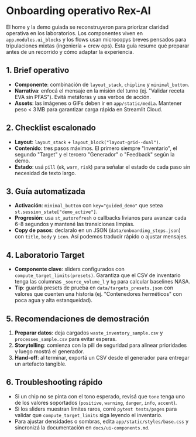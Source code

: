 # Onboarding operativo Rex-AI

El home y la demo guiada se reconstruyeron para priorizar claridad operativa en
los laboratorios. Los componentes viven en `app.modules.ui_blocks` y los flows
usan microcopys breves pensados para tripulaciones mixtas (ingeniería + crew
ops). Esta guía resume qué preparar antes de un recorrido y cómo adaptar la
experiencia.

## 1. Brief operativo
- **Componente**: combinación de `layout_stack`, `chipline` y `minimal_button`.
- **Narrativa**: enfocá el mensaje en la misión del turno (ej. "Validar receta
  EVA sin PFAS"). Evitá metáforas y usa verbos de acción.
- **Assets**: las imágenes o GIFs deben ir en `app/static/media`. Mantener peso
  < 3 MB para garantizar carga rápida en Streamlit Cloud.

## 2. Checklist escalonado
- **Layout**: `layout_stack` + `layout_block("layout-grid--dual")`.
- **Contenido**: tres pasos máximos. El primero siempre "Inventario", el
  segundo "Target" y el tercero "Generador" o "Feedback" según la demo.
- **Estado**: usá `pill` (`ok`, `warn`, `risk`) para señalar el estado de cada
  paso sin necesidad de texto largo.

## 3. Guía automatizada
- **Activación**: `minimal_button` con `key="guided_demo"` que setea
  `st.session_state["demo_active"]`.
- **Progresión**: usa `st_autorefresh` o callbacks livianos para avanzar cada
  6-8 segundos y mantené las transiciones limpias.
- **Copy de pasos**: declaralo en un JSON (`data/onboarding_steps.json`) con
  `title`, `body` y `icon`. Así podemos traducir rápido o ajustar mensajes.

## 4. Laboratorio Target
- **Componente clave**: sliders configurados con
  `compute_target_limits(presets)`. Garantiza que el CSV de inventario tenga las
  columnas `_source_volume_l` y `kg` para calcular baselines NASA.
- **Tip**: guardá presets de prueba en `data/targets_presets.json` con valores
  que cuenten una historia (ej. "Contenedores herméticos" con poca agua y alta
  estanqueidad).

## 5. Recomendaciones de demostración
1. **Preparar datos**: deja cargados `waste_inventory_sample.csv` y
   `processes_sample.csv` para evitar esperas.
2. **Storytelling**: comienza con la pill de seguridad para alinear prioridades
   y luego mostrá el generador.
3. **Hand-off**: al terminar, exportá un CSV desde el generador para entregar un
   artefacto tangible.

## 6. Troubleshooting rápido
- Si un chip no se pinta con el tono esperado, revisá que `tone` tenga uno de
  los valores soportados (`positive`, `warning`, `danger`, `info`, `accent`).
- Si los sliders muestran límites raros, corré `pytest tests/pages` para validar
  que `compute_target_limits` siga leyendo el inventario.
- Para ajustar densidades o sombras, edita `app/static/styles/base.css` y
  sincronizá la documentación en `docs/ui-components.md`.
